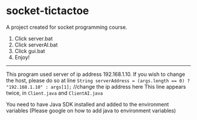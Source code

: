# socket-tictactoe
A project created for socket programming course.

1. Click server.bat
2. Click serverAI.bat
3. Click gui.bat
4. Enjoy!
---------------------
This program used server of ip address 192.168.1.10. If you wish to change the host, please do so at line ```String serverAddress = (args.length == 0) ? "192.168.1.10" : args[1];``` //change the ip address here
This line appears twice, in ```Client.java``` and ```ClientAI.java```

You need to have Java SDK installed and added to the environment variables (Please google on how to add java to environment variables)
